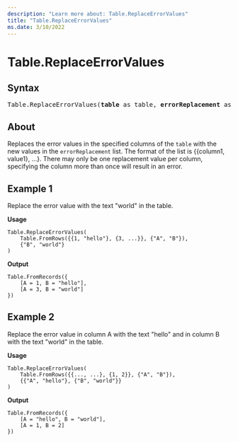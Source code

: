 ```yaml
---
description: "Learn more about: Table.ReplaceErrorValues"
title: "Table.ReplaceErrorValues"
ms.date: 3/10/2022
---
```

# Table.ReplaceErrorValues

## Syntax

<pre>
Table.ReplaceErrorValues(<b>table</b> as table, <b>errorReplacement</b> as list) as table
</pre>
  
## About

Replaces the error values in the specified columns of the `table` with the new values in the `errorReplacement` list. The format of the list is {{column1, value1}, ...}. There may only be one replacement value per column, specifying the column more than once will result in an error.

## Example 1

Replace the error value with the text "world" in the table.

**Usage**

```powerquery-m
Table.ReplaceErrorValues(
    Table.FromRows({{1, "hello"}, {3, ...}}, {"A", "B"}),
    {"B", "world"}
)
```

**Output**

```powerquery-m
Table.FromRecords({
    [A = 1, B = "hello"],
    [A = 3, B = "world"]
})
```

## Example 2

Replace the error value in column A with the text "hello" and in column B with the text "world" in the table.

**Usage**

```powerquery-m
Table.ReplaceErrorValues(
    Table.FromRows({{..., ...}, {1, 2}}, {"A", "B"}),
    {{"A", "hello"}, {"B", "world"}}
)
```

**Output**

```powerquery-m
Table.FromRecords({
    [A = "hello", B = "world"],
    [A = 1, B = 2]
})
```
